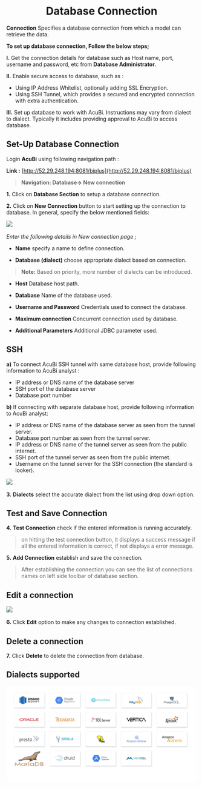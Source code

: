 


<center><h1>Database Connection</h1></center>

 **Connection** Specifies a database connection from which a model can retrieve the data.
   
 **To set up database connection, Follow the below steps;**
    
**I.**  Get the connection details for database such as Host name, port, username and password, etc from **Database Administrator.**

**II.** Enable secure access to database, such as :
  -  Using  IP Address Whitelist, optionally adding SSL Encryption.
  - Using SSH Tunnel, which provides a secured and encrypted connection with extra authentication.
  
**III.** Set up database to work with AcuBi. Instructions may vary from dialect to dialect. Typically it includes providing approval to AcuBi to access database.

 ## Set-Up Database Connection

 Login **AcuBi** using following navigation path :

**Link :**  [http://52.29.248.194:8081/biplus](http://52.29.248.194:8081/biplus)

>**Navigation: Database→ New connection**

 **1.** Click on **Database Section** to setup a database connection.

 **2.** Click on **New Connection**  button to start setting up the connection to database. In general, specify the below mentioned fields:
  
 ![
](https://raw.githubusercontent.com/sv18042016/fp1/b9756e1483bd0d90240ab79291ca14627ae39368/images/New_version5/TD_Database_Connection_image1.png)

*Enter the following details in New connection page ;*

-  **Name** specify a name to define connection.
 
 - **Database (dialect)** choose appropriate dialect based on  connection. 
 
>**Note:** Based on priority, more number of dialects can be introduced.

- **Host**  Database host path.

- **Database** Name of the database used.

- **Username and Password** Credentials used to connect the database.

- **Maximum connection** Concurrent connection used by  database.

- **Additional Parameters** Additional JDBC parameter used.

## SSH 

**a)**  To connect AcuBi SSH tunnel with same database host, provide following information to AcuBi analyst :
 
  - IP address or DNS name of the database server
  - SSH port of the database server
  - Database port number
  
**b)** If connecting with separate database host, provide following information to AcuBi analyst:
  
  - IP address or DNS name of the database server as seen from the tunnel server.
  - Database port number as seen from the tunnel server.
  - IP address or DNS name of the tunnel server as seen from the public internet.
  - SSH port of the tunnel server as seen from the public internet.
  - Username on the tunnel server for the SSH connection (the standard is looker).
  
  ![
](https://raw.githubusercontent.com/sv18042016/fp1/6098c6fb2f28bc21db1e3fe579d670fd7ff80452/images/New_version5/TD_Database_Connection_image2.png)

**3.** **Dialects** select the accurate dialect from the list using drop down option.

## Test and Save Connection

**4.** **Test Connection** check if the entered information is running accurately.
> on hitting the test connection button, it displays a success message if all the entered information is correct, if not displays a error message. 

**5.** **Add Connection** establish and save the connection.

>After establishing the connection you can see the list of connections names on left side toolbar of database section.

## Edit a connection

![
](https://raw.githubusercontent.com/sv18042016/fp1/bb8fa15c4665b7b50dbfaa9191605b04a70bfdf0/images/New_version5/TD_Database_Connection_image3.png)

   **6.** Click **Edit** option to make any changes to connection established.
   
## Delete a connection

**7.** Click **Delete**  to delete the connection from database.


##  Dialects supported

![enter image description here](https://raw.githubusercontent.com/sv18042016/fp1/3bbaa9982fbbf193443bb882f359d2b1cf683390/images/dialects.png)	

<!--stackedit_data:
eyJoaXN0b3J5IjpbMTIwOTkzNTE1MSwyMDMyODA5NTQzLDIxMT
Y0MTU2NTgsMTk4NzU5NTMwMCwxNDc5OTA0MjExLC0xMzU5NzIw
MTM5LDE1MjA4Nzk3MjAsMjE0NjQyNjQ2OSwyMDQ3NDYyMjQ4LC
04MDI0NzA5MF19
-->